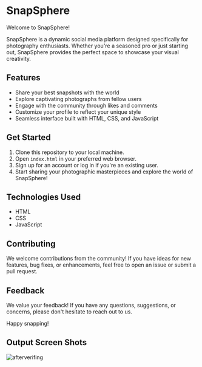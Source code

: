 # SnapSphere

Welcome to SnapSphere!

SnapSphere is a dynamic social media platform designed specifically for photography enthusiasts. Whether you're a seasoned pro or just starting out, SnapSphere provides the perfect space to showcase your visual creativity.

## Features

- Share your best snapshots with the world
- Explore captivating photographs from fellow users
- Engage with the community through likes and comments
- Customize your profile to reflect your unique style
- Seamless interface built with HTML, CSS, and JavaScript

## Get Started

1. Clone this repository to your local machine.
2. Open `index.html` in your preferred web browser.
3. Sign up for an account or log in if you're an existing user.
4. Start sharing your photographic masterpieces and explore the world of SnapSphere!

## Technologies Used

- HTML
- CSS
- JavaScript

## Contributing

We welcome contributions from the community! If you have ideas for new features, bug fixes, or enhancements, feel free to open an issue or submit a pull request.

## Feedback

We value your feedback! If you have any questions, suggestions, or concerns, please don't hesitate to reach out to us.

Happy snapping!

## Output Screen Shots

![afterverifing](https://github.com/kkv-dinesh/SnapSphere/assets/132910073/ed5e1481-3e98-4109-af94-5c380d9a6e5f)


